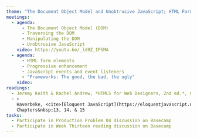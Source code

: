 ```yaml
---
theme: "The Document Object Model and Unobtrusive JavaScript; HTML Form Elements"
meetings:
  - agenda:
      - The Document Object Model (DOM)
      - Traversing the DOM
      - Manipulating the DOM
      - Unobtrusive JavaScript
    video: https://youtu.be/_ld9Z_IP5MA
  - agenda:
      - HTML form elements
      - Progressive enhancement
      - JavaScript events and event listeners
      - "Frameworks: The good, the bad, the ugly"
    video:
readings:
  - Jeremy Keith & Rachel Andrew, *HTML5 for Web Designers, 2nd ed.*, Chapter&nbsp;4
  - >
    Haverbeke, <cite>[Eloquent JavaScript](https://eloquentjavascript.net)</cite> (open access),
    Chapters&nbsp;13, 14, & 15
tasks:
  - Participate in Production Problem 04 discussion on Basecamp
  - Participate in Week Thirteen reading discussion on Basecamp
---
```


